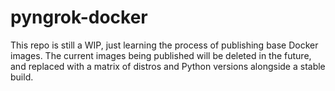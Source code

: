 # pyngrok-docker

This repo is still a WIP, just learning the process of publishing base Docker images. The current images
being published will be deleted in the future, and replaced with a matrix of distros and Python versions
alongside a stable build.
